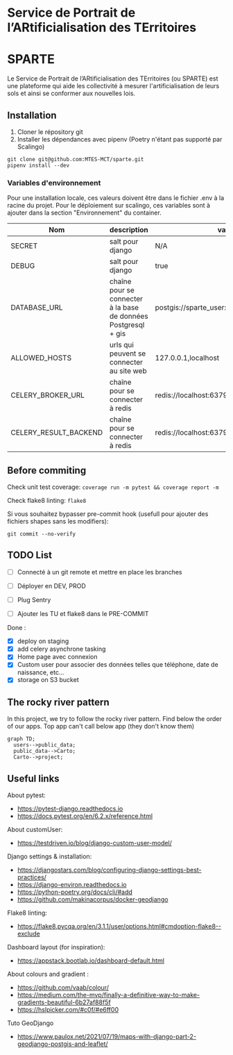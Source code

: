 **S**ervice de **P**ortrait de l’**AR**tificialisation des **TE**rritoires
==========================================================================

# SPARTE

Le Service de Portrait de l’ARtificialisation des TErritoires (ou SPARTE) est une plateforme qui aide les collectivité à mesurer l'artificialisation de leurs sols et ainsi se conformer aux nouvelles lois.

## Installation

1. Cloner le répository git
2. Installer les dépendances avec pipenv (Poetry n'étant pas supporté par Scalingo)

```
git clone git@github.com:MTES-MCT/sparte.git
pipenv install --dev
```

### Variables d'environnement

Pour une installation locale, ces valeurs doivent être dans le fichier .env à la racine du projet. Pour le déploiement sur scalingo, ces variables sont à ajouter dans la section "Environnement" du container.

| Nom | description | valeur locale |
|-----|-------------|---------------|
| SECRET | salt pour django | N/A |
| DEBUG | salt pour django | true |
| DATABASE_URL | chaîne pour se connecter à la base de données Postgresql + gis | postgis://sparte_user:1234@localhost:5432/sparte |
| ALLOWED_HOSTS | urls qui peuvent se connecter au site web | 127.0.0.1,localhost |
| CELERY_BROKER_URL | chaîne pour se connecter à redis | redis://localhost:6379/0 |
| CELERY_RESULT_BACKEND | chaîne pour se connecter à redis | redis://localhost:6379/0 |


## Before commiting

Check unit test coverage: `coverage run -m pytest && coverage report -m`

Check flake8 linting: `flake8`

Si vous souhaitez bypasser pre-commit hook (usefull pour ajouter des fichiers shapes sans les modifiers):
```
git commit --no-verify
```

## TODO List

- [ ] Connecté à un git remote et mettre en place les branches
- [ ] Déployer en DEV, PROD
- [ ] Plug Sentry
- [ ] Ajouter les TU et flake8 dans le PRE-COMMIT


Done :
- [x] deploy on staging
- [x] add celery asynchrone tasking
- [x] Home page avec connexion
- [x] Custom user pour associer des données telles que téléphone, date de naissance, etc...
- [x] storage on S3 bucket

## The rocky river pattern

In this project, we try to follow the rocky river pattern. Find below the order of our apps. Top app can't call below app (they don't know them)

```mermaid
graph TD;
  users-->public_data;
  public_data-->Carto;
  Carto-->project;
```


## Useful links

About pytest:

- https://pytest-django.readthedocs.io
- https://docs.pytest.org/en/6.2.x/reference.html

About customUser:

- https://testdriven.io/blog/django-custom-user-model/

Django settings & installation:

- https://djangostars.com/blog/configuring-django-settings-best-practices/
- https://django-environ.readthedocs.io
- https://python-poetry.org/docs/cli/#add
- https://github.com/makinacorpus/docker-geodjango

Flake8 linting:

- https://flake8.pycqa.org/en/3.1.1/user/options.html#cmdoption-flake8--exclude

Dashboard layout (for inspiration):

- https://appstack.bootlab.io/dashboard-default.html

About colours and gradient :

- https://github.com/vaab/colour/
- https://medium.com/the-mvp/finally-a-definitive-way-to-make-gradients-beautiful-6b27af88f5f
- https://hslpicker.com/#c0f/#e6ff00

Tuto GeoDjango

- https://www.paulox.net/2021/07/19/maps-with-django-part-2-geodjango-postgis-and-leaflet/
